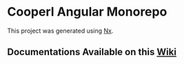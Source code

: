 # Cooperl Angular Monorepo

This project was generated using [Nx](https://nx.dev).

## Documentations Available on this [Wiki](https://github.com/CooperlSuite/poc-mservice/wiki)
